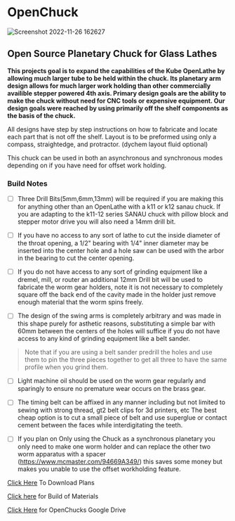 # OpenChuck
![Screenshot 2022-11-26 162627](https://user-images.githubusercontent.com/19700700/205671202-df6cedcb-dadb-447a-9b17-1250a2d4ce04.png)

## Open Source Planetary Chuck for Glass Lathes

**This projects goal is to expand the capabilities of the Kube OpenLathe by allowing much larger tube to be held within the chuck.
Its planetary arm design allows for much larger work holding than other commercially availible stepper powered 4th axis.
Primary design goals are the ability to make the chuck without need for CNC tools or expensive equipment.
Our design goals were reached by using primarily off the shelf components as the basis of the chuck.**

All designs have step by step instructions on how to fabricate and locate each part that is not off the shelf.
Layout is to be preformed using only a compass, straightedge, and protractor. (dychem layout fluid optional)

This chuck can be used in both an asynchronous and synchronous modes depending on if you have need for offset work holding.

### Build Notes 

- [ ] Three Drill Bits(5mm,6mm,13mm) will be required if you are making this for anything other than an OpenLathe with a k11 or k12 sanau chuck.
If you are adapting to the k11-12 series SANAU chuck with pillow block and stepper motor drive you will also need a 14mm drill bit.

- [ ] If you have no access to any sort of lathe to cut the inside diameter of the throat opening, a 1/2" bearing with 1/4" inner diameter may be 
inserted into the center hole and a hole saw can be used with the arbor in the bearing to cut the center opening.

- [ ] If you do not have access to any sort of grinding equipment like a dremel, mill, or router an additional 12mm Drill bit will be used 
to fabricate the worm gear holders, note it is not necessary to completely square off the back end of the cavity made in the holder
just remove enough material that the worm spins freely.

- [ ] The design of the swing arms is completely arbitrary and was made in this shape purely for asthetic reasons, substituting a simple bar 
with 60mm between the centers of the holes will suffice if you do not have access to any kind of grinding equipment like a belt sander.

>Note that if you are using a belt sander predrill the holes and use them to pin the three pieces together to get all three
>to have the same profile when you grind them.

- [ ] Light machine oil should be used on the worm gear regularly and sparingly to ensure no premature wear occurs on the brass gear.

- [ ] The timing belt can be affixed in any manner including but not limited to sewing with strong thread, gt2 belt clips for 3d printers, etc
The best cheap option is to cut a small piece of belt and use superglue or contact cement between the faces while interdigitating the teeth.

- [ ] If you plan on Only using the Chuck as a synchronous planetary you only need to make one worm holder and can replace the other two worm apparatus with 
a spacer (https://www.mcmaster.com/94669A349/) this saves some money but makes you unable to use the offset workholding feature.

[Click Here](https://github.com/amasarac/OpenChuck/archive/refs/heads/main.zip) To Download Plans

[Click here](https://htmlpreview.github.io/?https://github.com/amasarac/OpenChuck/blob/main/Sheet1.html) for Build of Materials

[Click Here](https://drive.google.com/drive/folders/15Jxjq1bX3GJRuoW2xCH9xjoTb_8FbtkC?usp=sharing) for OpenChucks Google Drive
